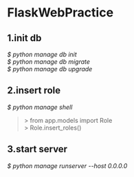 # FlaskWebPractice

## 1.init db
*$ python manage db init<br />*
*$ python manage db migrate<br />*
*$ python manage db upgrade<br />*

## 2.insert role
*$ python manage shell<br />*
>\> from app.models import Role<br />
>\> Role.insert_roles()<br />

## 3.start server
*$ python manage runserver --host 0.0.0.0*
